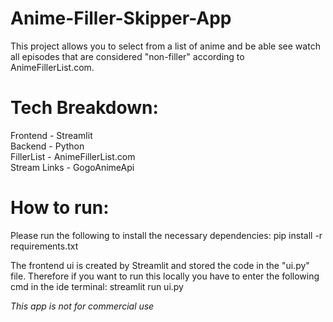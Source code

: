 # Anime-Filler-Skipper-App
This project allows you to select from a list of anime and be able see watch all episodes that are  considered "non-filler" according to AnimeFillerList.com.

# Tech Breakdown:
Frontend - Streamlit <br />
Backend - Python <br />
FillerList - AnimeFillerList.com <br />
Stream Links - GogoAnimeApi

# How to run:
Please run the following to install the necessary dependencies: pip install -r requirements.txt

The frontend ui is created by Streamlit and stored the code in the "ui.py" file. Therefore if you want to run this locally you have to enter the following cmd in the ide terminal: streamlit run ui.py

*This app is not for commercial use*
